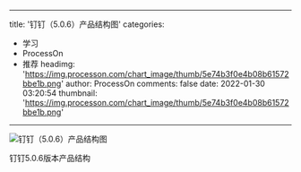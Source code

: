 
---
title: '钉钉（5.0.6）产品结构图'
categories: 
 - 学习
 - ProcessOn
 - 推荐
headimg: 'https://img.processon.com/chart_image/thumb/5e74b3f0e4b08b61572bbe1b.png'
author: ProcessOn
comments: false
date: 2022-01-30 03:20:54
thumbnail: 'https://img.processon.com/chart_image/thumb/5e74b3f0e4b08b61572bbe1b.png'
---

<div>   
<img class="thumb" alt="钉钉（5.0.6）产品结构图" src="https://img.processon.com/chart_image/thumb/5e74b3f0e4b08b61572bbe1b.png" referrerpolicy="no-referrer">
<p>钉钉5.0.6版本产品结构</p>  
</div>
            